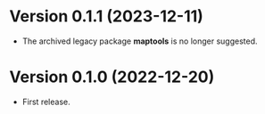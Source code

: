 # Version 0.1.1 (2023-12-11)

 * The archived legacy package **maptools** is no longer suggested.
 

# Version 0.1.0 (2022-12-20)

 * First release.
 
